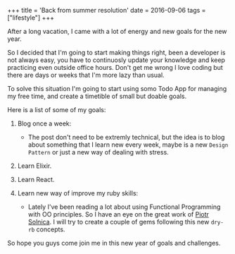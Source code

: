 +++
title = 'Back from summer resolution'
date = 2016-09-06
tags = ["lifestyle"]
+++

After a long vacation, I came with a lot of energy and new goals for the new year.

So I decided that I'm going to start making things right, been a developer is not always easy, you have to continuosly update your knowledge and keep practicing even outside office hours. Don't get me wrong I love coding but there are days or weeks that I'm more lazy than usual.

To solve this situation I'm going to start using somo Todo App for managing my free time, and create a timetible of small but doable goals.

Here is a list of some of my goals:

1. Blog once a week:
   * The post don't need to be extremly technical, but the idea is to blog about something that I learn new every week, maybe is a new `Design Pattern` or just a new way of dealing with stress.

2. Learn Elixir.
3. Learn React.
4. Learn new way of improve my ruby skills:
   * Lately I've been reading a lot about using Functional Programming with OO principles. So I have an eye on the great work of [Piotr Solnica](http://solnic.eu/).
I will try to create a couple of gems following this new `dry-rb` concepts.

So hope you guys come join me in this new year of goals and challenges.
